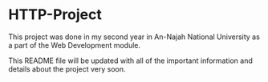 # HTTP-Project
This project was done in my second year in An-Najah National University as a part of the Web Development module.

This README file will be updated with all of the important information and details about the project very soon.
